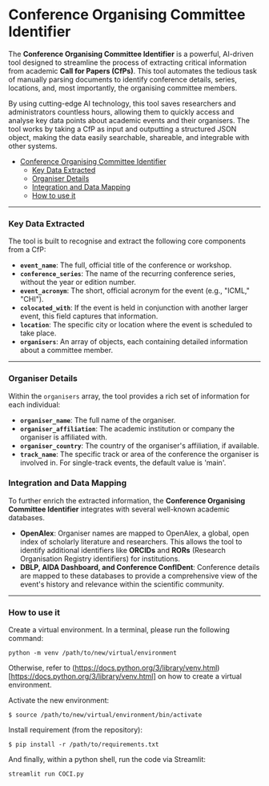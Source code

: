 # Conference Organising Committee Identifier
 
 The **Conference Organising Committee Identifier** is a powerful, AI-driven tool designed to streamline the process of extracting critical information from academic **Call for Papers (CfPs)**. This tool automates the tedious task of manually parsing documents to identify conference details, series, locations, and, most importantly, the organising committee members.
 
 By using cutting-edge AI technology, this tool saves researchers and administrators countless hours, allowing them to quickly access and analyse key data points about academic events and their organisers. The tool works by taking a CfP as input and outputting a structured JSON object, making the data easily searchable, shareable, and integrable with other systems.
 
- [Conference Organising Committee Identifier](#conference-organising-committee-identifier)
    - [Key Data Extracted](#key-data-extracted)
    - [Organiser Details](#organiser-details)
    - [Integration and Data Mapping](#integration-and-data-mapping)
    - [How to use it](#how-to-use-it)

 ---
 
 ### Key Data Extracted
 
 The tool is built to recognise and extract the following core components from a CfP:
 
 - **`event_name`**: The full, official title of the conference or workshop.
 - **`conference_series`**: The name of the recurring conference series, without the year or edition number.
 - **`event_acronym`**: The short, official acronym for the event (e.g., "ICML," "CHI").
 - **`colocated_with`**: If the event is held in conjunction with another larger event, this field captures that information.
 - **`location`**: The specific city or location where the event is scheduled to take place.
 - **`organisers`**: An array of objects, each containing detailed information about a committee member.
 
 ---
 
 ### Organiser Details
 
 Within the `organisers` array, the tool provides a rich set of information for each individual:
 
 - **`organiser_name`**: The full name of the organiser.
 - **`organiser_affiliation`**: The academic institution or company the organiser is affiliated with.
 - **`organiser_country`**: The country of the organiser's affiliation, if available.
 - **`track_name`**: The specific track or area of the conference the organiser is involved in. For single-track events, the default value is 'main'.
 
 ### Integration and Data Mapping
 
 To further enrich the extracted information, the **Conference Organising Committee Identifier** integrates with several well-known academic databases.
 
 - **OpenAlex**: Organiser names are mapped to OpenAlex, a global, open index of scholarly literature and researchers. This allows the tool to identify additional identifiers like **ORCIDs** and **RORs** (Research Organisation Registry identifiers) for institutions.
 - **DBLP, AIDA Dashboard, and Conference ConfIDent**: Conference details are mapped to these databases to provide a comprehensive view of the event's history and relevance within the scientific community.
 
 ---

 ### How to use it

 Create a virtual environment. In a terminal, please run the following command:

```python -m venv /path/to/new/virtual/environment```

Otherwise, refer to (https://docs.python.org/3/library/venv.html)[https://docs.python.org/3/library/venv.html] on how to create a virtual environment. 

Activate the new environment:

```$ source /path/to/new/virtual/environment/bin/activate```

Install requirement (from the repository):

```$ pip install -r /path/to/requirements.txt```

And finally, within a python shell, run the code via Streamlit:

```streamlit run COCI.py```

``````

